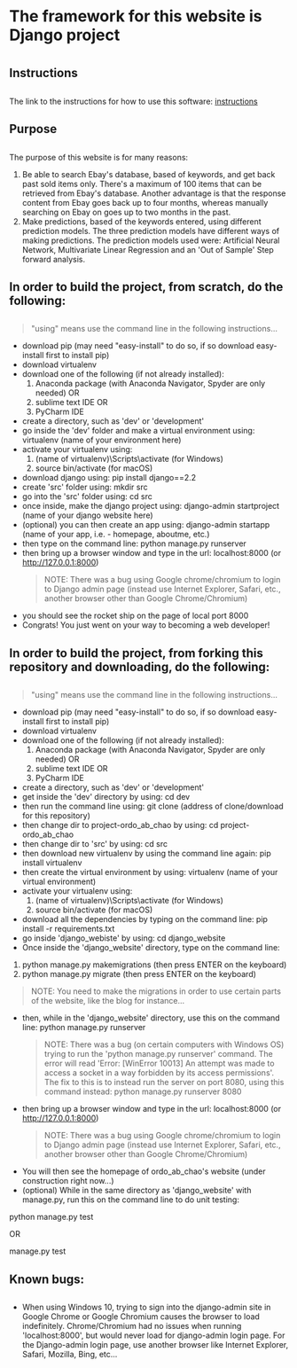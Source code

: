 # The framework for this website is Django project <h1>
## Instructions <h2>
  The link to the instructions for how to use this software: [instructions](https://github.com/IUS-CS/project-ordo_ab_chao/blob/master/doc/How_to_use_documentation/How_to_use.md)
## Purpose <h2>
  The purpose of this website is for many reasons:
  1. Be able to search Ebay's database, based of keywords, and get back past sold items only. There's a maximum of 100 items that can be retrieved from Ebay's database. Another advantage is that the response content from Ebay goes back up to four months, whereas manually searching on Ebay on goes up to two months in the past.
  2. Make predictions, based of the keywords entered, using different prediction models. The three prediction models have different ways of making predictions. The prediction models used were: Artificial Neural Network, Multivariate Linear Regression and an 'Out of Sample' Step forward analysis.
## In order to build the project, from scratch, do the following: <h2>
  > "using" means use the command line in the following instructions...
  - download pip (may need "easy-install" to do so, if so download easy-install first to install pip)
  - download virtualenv
  - download one of the following (if not already installed):
     1. Anaconda package (with Anaconda Navigator, Spyder are only needed) OR
     2. sublime text IDE OR
     3. PyCharm IDE
  - create a directory, such as 'dev' or 'development'
  - go inside the 'dev' folder and make a virtual environment using: virtualenv (name of your environment here)
  - activate your virtualenv using:
     1. (name of virtualenv)\Scripts\activate (for Windows)
     2. source bin/activate (for macOS)
  - download django using: pip install django==2.2
  - create 'src' folder using: mkdir src
  - go into the 'src' folder using: cd src
  - once inside, make the django project using: django-admin startproject (name of your django website here)
  - (optional) you can then create an app using: django-admin startapp (name of your app, i.e. - homepage, aboutme, etc.)
  - then type on the command line: python manage.py runserver
  - then bring up a browser window and type in the url: localhost:8000 (or http://127.0.0.1:8000)
    > NOTE: There was a bug using Google chrome/chromium to login to Django admin page (instead use Internet Explorer, Safari, etc., another browser other than Google Chrome/Chromium)
  - you should see the rocket ship on the page of local port 8000
  - Congrats! You just went on your way to becoming a web developer!
  
## In order to build the project, from forking this repository and downloading, do the following: <h2>
  > "using" means use the command line in the following instructions...
  - download pip (may need "easy-install" to do so, if so download easy-install first to install pip)
  - download virtualenv
  - download one of the following (if not already installed):
     1. Anaconda package (with Anaconda Navigator, Spyder are only needed) OR
     2. sublime text IDE OR
     3. PyCharm IDE
  - create a directory, such as 'dev' or 'development'
  - get inside the 'dev' directory by using: cd dev
  - then run the command line using: git clone (address of clone/download for this repository)
  - then change dir to project-ordo_ab_chao by using: cd project-ordo_ab_chao
  - then change dir to 'src' by using: cd src
  - then download new virtualenv by using the command line again: pip install virtualenv
  - then create the virtual environment by using: virtualenv (name of your virtual environment)
  - activate your virtualenv using:
     1. (name of virtualenv)\Scripts\activate (for Windows)
     2. source bin/activate (for macOS)
  - download all the dependencies by typing on the command line: pip install -r requirements.txt
  - go inside 'django_webiste' by using: cd django_website
  - Once inside the 'django_website' directory, type on the command line:
  1. python manage.py makemigrations (then press ENTER on the keyboard)
  2. python manage.py migrate (then press ENTER on the keyboard)
  > NOTE: You need to make the migrations in order to use certain parts of the website, like the blog for instance...
  - then, while in the 'django_website' directory, use this on the command line: python manage.py runserver
    > NOTE: There was a bug (on certain computers with Windows OS) trying to run the 'python manage.py runserver' command. 
  The error will read 'Error: [WinError 10013] An attempt was made to access a socket in a way forbidden by its access permissions'. 
  The fix to this is to instead run the server on port 8080, using this command instead: python manage.py runserver 8080
  - then bring up a browser window and type in the url: localhost:8000 (or http://127.0.0.1:8000)
    > NOTE: There was a bug using Google chrome/chromium to login to Django admin page (instead use Internet Explorer, Safari, etc., another browser other than Google Chrome/Chromium)
  - You will then see the homepage of ordo_ab_chao's website (under construction right now...)
  - (optional) While in the same directory as 'django_website' with manage.py, run this on the command line to do unit testing: 

  python manage.py test<br>

  OR
 
  manage.py test
 
  
## Known bugs: <h2>
  - When using Windows 10, trying to sign into the django-admin site in Google Chrome or Google Chromium causes the browser to load indefinitely. Chrome/Chromium had no issues when running 'localhost:8000', but would never load for django-admin login page. For the Django-admin login page, use another browser like Internet Explorer, Safari, Mozilla, Bing, etc...

